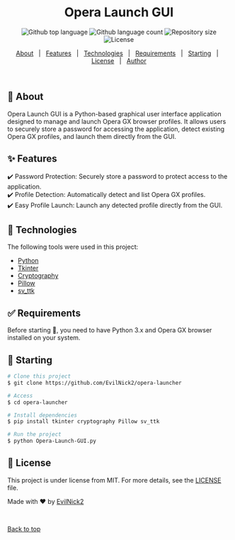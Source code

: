 <!-- <div align="center" id="top"> 
  <img src="./.github/app.gif" alt="Opera Launch GUI" />

  &#xa0;
</div> -->

<h1 align="center">Opera Launch GUI</h1>

<p align="center">
  <img alt="Github top language" src="https://img.shields.io/github/languages/top/EvilNick2/opera-launcher?color=56BEB8">

  <img alt="Github language count" src="https://img.shields.io/github/languages/count/EvilNick2/opera-launcher?color=56BEB8">

  <img alt="Repository size" src="https://img.shields.io/github/repo-size/EvilNick2/opera-launcher?color=56BEB8">

  <img alt="License" src="https://img.shields.io/github/license/EvilNick2/opera-launcher?color=56BEB8">
</p>

<p align="center">
  <a href="#dart-about">About</a> &#xa0; | &#xa0; 
  <a href="#sparkles-features">Features</a> &#xa0; | &#xa0;
  <a href="#rocket-technologies">Technologies</a> &#xa0; | &#xa0;
  <a href="#white_check_mark-requirements">Requirements</a> &#xa0; | &#xa0;
  <a href="#checkered_flag-starting">Starting</a> &#xa0; | &#xa0;
  <a href="#memo-license">License</a> &#xa0; | &#xa0;
  <a href="https://github.com/EvilNick2" target="_blank">Author</a>
</p>

<br>

## :dart: About ##

Opera Launch GUI is a Python-based graphical user interface application designed to manage and launch Opera GX browser profiles. It allows users to securely store a password for accessing the application, detect existing Opera GX profiles, and launch them directly from the GUI.

## :sparkles: Features ##

:heavy_check_mark: Password Protection: Securely store a password to protect access to the application.\
:heavy_check_mark: Profile Detection: Automatically detect and list Opera GX profiles.\
:heavy_check_mark: Easy Profile Launch: Launch any detected profile directly from the GUI.

## :rocket: Technologies ##

The following tools were used in this project:

- [Python](https://www.python.org/)
- [Tkinter](https://docs.python.org/3/library/tkinter.html)
- [Cryptography](https://cryptography.io/en/latest/)
- [Pillow](https://python-pillow.org/)
- [sv_ttk](https://github.com/rdbende/Sun-Valley-ttk-theme)

## :white_check_mark: Requirements ##

Before starting :checkered_flag:, you need to have Python 3.x and Opera GX browser installed on your system.

## :checkered_flag: Starting ##

```bash
# Clone this project
$ git clone https://github.com/EvilNick2/opera-launcher

# Access
$ cd opera-launcher

# Install dependencies
$ pip install tkinter cryptography Pillow sv_ttk

# Run the project
$ python Opera-Launch-GUI.py
```

## :memo: License ##

This project is under license from MIT. For more details, see the [LICENSE](LICENSE.md) file.


Made with :heart: by <a href="https://github.com/EvilNick2" target="_blank">EvilNick2</a>

&#xa0;

<a href="#top">Back to top</a>

